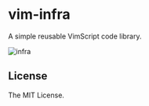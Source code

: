 # vim-infra

A simple reusable VimScript code library.

![infra](https://github.com/user-attachments/assets/3be0b11a-88aa-4eab-87b2-dbff8415d6db)

## License
The MIT License.
